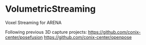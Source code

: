 # VolumetricStreaming
Voxel Streaming for ARENA

Following previous 3D capture projects:
https://github.com/conix-center/posefusion
https://github.com/conix-center/openpose
